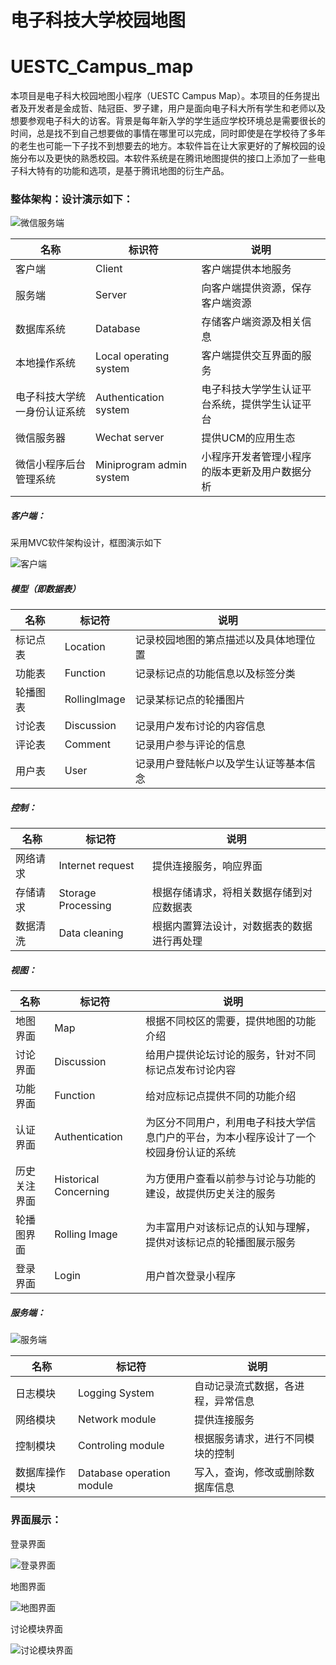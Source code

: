 # 电子科技大学校园地图

# UESTC_Campus_map

本项目是电子科大校园地图小程序（UESTC Campus Map）。本项目的任务提出者及开发者是金成哲、陆冠臣、罗子建，用户是面向电子科大所有学生和老师以及想要参观电子科大的访客。背景是每年新入学的学生适应学校环境总是需要很长的时间，总是找不到自己想要做的事情在哪里可以完成，同时即使是在学校待了多年的老生也可能一下子找不到想要去的地方。本软件旨在让大家更好的了解校园的设施分布以及更快的熟悉校园。本软件系统是在腾讯地图提供的接口上添加了一些电子科大特有的功能和选项，是基于腾讯地图的衍生产品。



### 整体架构：设计演示如下：

![微信服务端](https://github.com/wannain/UESTC_Campus_map/blob/master/picture/***\*?raw=true\****)

| 名称                         | 标识符                   | 说明                                           |
| ---------------------------- | ------------------------ | ---------------------------------------------- |
| 客户端                       | Client                   | 客户端提供本地服务                             |
| 服务端                       | Server                   | 向客户端提供资源，保存客户端资源               |
| 数据库系统                   | Database                 | 存储客户端资源及相关信息                       |
| 本地操作系统                 | Local operating system   | 客户端提供交互界面的服务                       |
| 电子科技大学统一身份认证系统 | Authentication system    | 电子科技大学学生认证平台系统，提供学生认证平台 |
| 微信服务器                   | Wechat server            | 提供UCM的应用生态                              |
| 微信小程序后台管理系统       | Miniprogram admin system | 小程序开发者管理小程序的版本更新及用户数据分析 |

##### 客户端：

采用MVC软件架构设计，框图演示如下

![客户端](H:\UESTC_Campus_map\picture\2.jpg)

##### 模型（即数据表）

| 名称     | 标记符       | 说明                                   |
| -------- | ------------ | -------------------------------------- |
| 标记点表 | Location     | 记录校园地图的第点描述以及具体地理位置 |
| 功能表   | Function     | 记录标记点的功能信息以及标签分类       |
| 轮播图表 | RollingImage | 记录某标记点的轮播图片                 |
| 讨论表   | Discussion   | 记录用户发布讨论的内容信息             |
| 评论表   | Comment      | 记录用户参与评论的信息                 |
| 用户表   | User         | 记录用户登陆帐户以及学生认证等基本信念 |

##### 控制：

| 名称     | 标记符             | 说明                                       |
| -------- | ------------------ | ------------------------------------------ |
| 网络请求 | Internet request   | 提供连接服务，响应界面                     |
| 存储请求 | Storage Processing | 根据存储请求，将相关数据存储到对应数据表   |
| 数据清洗 | Data cleaning      | 根据内置算法设计，对数据表的数据进行再处理 |

##### 视图：

| 名称         | 标记符                | 说明                                                         |
| ------------ | --------------------- | ------------------------------------------------------------ |
| 地图界面     | Map                   | 根据不同校区的需要，提供地图的功能介绍                       |
| 讨论界面     | Discussion            | 给用户提供论坛讨论的服务，针对不同标记点发布讨论内容         |
| 功能界面     | Function              | 给对应标记点提供不同的功能介绍                               |
| 认证界面     | Authentication        | 为区分不同用户，利用电子科技大学信息门户的平台，为本小程序设计了一个校园身份认证的系统 |
| 历史关注界面 | Historical Concerning | 为方便用户查看以前参与讨论与功能的建设，故提供历史关注的服务 |
| 轮播图界面   | Rolling Image         | 为丰富用户对该标记点的认知与理解，提供对该标记点的轮播图展示服务 |
| 登录界面     | Login                 | 用户首次登录小程序                                           |

##### 服务端：

![服务端](H:\UESTC_Campus_map\picture\3.jpg)

| 名称           | 标记符                    | 说明                               |
| -------------- | ------------------------- | ---------------------------------- |
| 日志模块       | Logging System            | 自动记录流式数据，各进程，异常信息 |
| 网络模块       | Network module            | 提供连接服务                       |
| 控制模块       | Controling module         | 根据服务请求，进行不同模块的控制   |
| 数据库操作模块 | Database operation module | 写入，查询，修改或删除数据库信息   |



### 界面展示：

登录界面

![登录界面](H:\UESTC_Campus_map\picture\4.jpg)

地图界面

![地图界面](H:\UESTC_Campus_map\picture\5.jpg)

讨论模块界面

![讨论模块界面](H:\UESTC_Campus_map\picture\6.jpg)